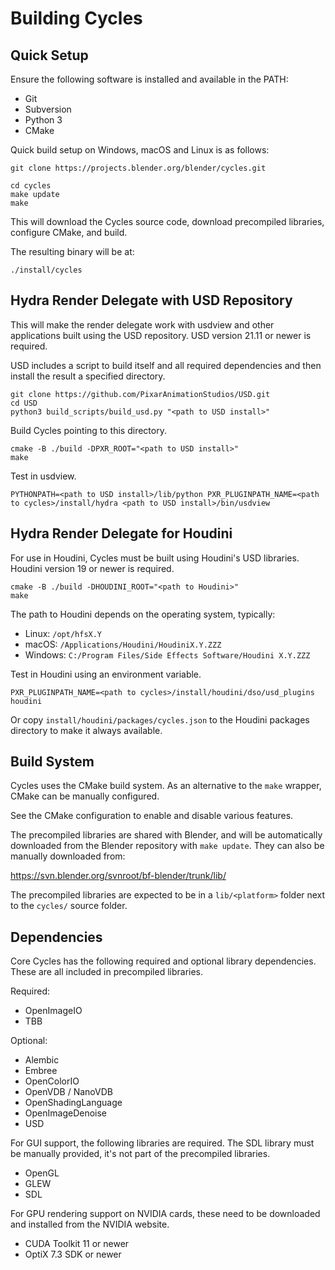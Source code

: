 Building Cycles
===============

## Quick Setup

Ensure the following software is installed and available in the PATH:
- Git
- Subversion
- Python 3
- CMake

Quick build setup on Windows, macOS and Linux is as follows:

    git clone https://projects.blender.org/blender/cycles.git

    cd cycles
    make update
    make

This will download the Cycles source code, download precompiled libraries, configure CMake, and build.

The resulting binary will be at:

    ./install/cycles

## Hydra Render Delegate with USD Repository

This will make the render delegate work with usdview and other applications built using the USD repository. USD version 21.11 or newer is required.

USD includes a script to build itself and all required dependencies and then install the result a specified directory.

    git clone https://github.com/PixarAnimationStudios/USD.git
    cd USD
    python3 build_scripts/build_usd.py "<path to USD install>"

Build Cycles pointing to this directory.

    cmake -B ./build -DPXR_ROOT="<path to USD install>"
    make

Test in usdview.

    PYTHONPATH=<path to USD install>/lib/python PXR_PLUGINPATH_NAME=<path to cycles>/install/hydra <path to USD install>/bin/usdview

## Hydra Render Delegate for Houdini

For use in Houdini, Cycles must be built using Houdini's USD libraries. Houdini version 19 or newer is required.

    cmake -B ./build -DHOUDINI_ROOT="<path to Houdini>"
    make

The path to Houdini depends on the operating system, typically:
- Linux: `/opt/hfsX.Y`
- macOS: `/Applications/Houdini/HoudiniX.Y.ZZZ`
- Windows: `C:/Program Files/Side Effects Software/Houdini X.Y.ZZZ`

Test in Houdini using an environment variable.

    PXR_PLUGINPATH_NAME=<path to cycles>/install/houdini/dso/usd_plugins houdini

Or copy `install/houdini/packages/cycles.json` to the Houdini packages directory to make it always available.

## Build System

Cycles uses the CMake build system. As an alternative to the `make` wrapper, CMake can be manually configured.

See the CMake configuration to enable and disable various features.

The precompiled libraries are shared with Blender, and will be automatically downloaded from the Blender repository with `make update`. They can also be manually downloaded from:

https://svn.blender.org/svnroot/bf-blender/trunk/lib/

The precompiled libraries are expected to be in a `lib/<platform>` folder next to the `cycles/` source folder.

## Dependencies

Core Cycles has the following required and optional library dependencies. These are all included in precompiled libraries.

Required:
- OpenImageIO
- TBB

Optional:
- Alembic
- Embree
- OpenColorIO
- OpenVDB / NanoVDB
- OpenShadingLanguage
- OpenImageDenoise
- USD

For GUI support, the following libraries are required. The SDL library must be manually provided, it's not part of the precompiled libraries.
- OpenGL
- GLEW
- SDL

For GPU rendering support on NVIDIA cards, these need to be downloaded and installed from the NVIDIA website.
- CUDA Toolkit 11 or newer
- OptiX 7.3 SDK or newer
